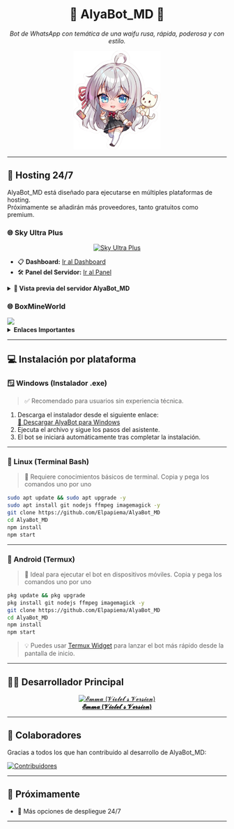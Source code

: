 ﻿<h1 align="center">💠 AlyaBot_MD 💠</h1>  
<p align="center"><i>Bot de WhatsApp con temática de una waifu rusa, rápida, poderosa y con estilo.</i></p>

<p align="center">
  <img src="https://raw.githubusercontent.com/Elpapiema/API_Alya/refs/heads/main/web/icon.png" width="200"/>
</p>

---

## 🚀 Hosting 24/7

AlyaBot_MD está diseñado para ejecutarse en múltiples plataformas de hosting.  
Próximamente se añadirán más proveedores, tanto gratuitos como premium.

### 🌐 Sky Ultra Plus

<p align="center">
  <a href="https://dash.skyultraplus.com/">
    <img src="https://files.catbox.moe/mzuf2m.ico" height="130" alt="Sky Ultra Plus" />
  </a>
</p>

- 📋 **Dashboard:** [Ir al Dashboard](https://dash.skyultraplus.com/)  
- 🛠️ **Panel del Servidor:** [Ir al Panel](https://panel.skyultraplus.com/)

<details>
  <summary><strong>📸 Vista previa del servidor AlyaBot_MD</strong></summary>
  <img src="https://files.catbox.moe/oucq6s.png" alt="Vista del servidor"/>
</details>

### 🌐 BoxMineWorld

<a href="https://boxmineworld.com">
  <img width="180px" src="https://boxmineworld.com/img/Logo.png"/>
</a>

<details>
 <summary><b>Enlaces Importantes</b></summary>

- **Sitio Web:** [boxmineworld.com](https://boxmineworld.com)
- **Área de Clientes:** [dash.boxmineworld.com](https://dash.boxmineworld.com)
- **Panel de Control:** [panel.boxmineworld.com](https://panel.boxmineworld.com)
- **Documentación:** [docs.boxmineworld.com](https://docs.boxmineworld.com)
- **Comunidad de Discord:** [¡Únete aquí!](https://discord.gg/84qsr4v)

</details>

---

## 💻 Instalación por plataforma

### 🪟 Windows (Instalador .exe)

> ✅ Recomendado para usuarios sin experiencia técnica.

1. Descarga el instalador desde el siguiente enlace:  
   [🔗 Descargar AlyaBot para Windows](https://github.com/Elpapiema/AlyaBot_MD/releases/download/v2.2.1/Alya-installer-x64-x86.exe)
2. Ejecuta el archivo y sigue los pasos del asistente.
3. El bot se iniciará automáticamente tras completar la instalación.

---

### 🐧 Linux (Terminal Bash)

> 🧠 Requiere conocimientos básicos de terminal. Copia y pega los comandos uno por uno

```bash
sudo apt update && sudo apt upgrade -y
sudo apt install git nodejs ffmpeg imagemagick -y
git clone https://github.com/Elpapiema/AlyaBot_MD
cd AlyaBot_MD
npm install
npm start
```

---

### 📱 Android (Termux)

> 📲 Ideal para ejecutar el bot en dispositivos móviles. Copia y pega los comandos uno por uno

```bash
pkg update && pkg upgrade
pkg install git nodejs ffmpeg imagemagick -y
git clone https://github.com/Elpapiema/AlyaBot_MD
cd AlyaBot_MD
npm install
npm start
```

> 💡 Puedes usar [Termux Widget](https://f-droid.org/packages/com.termux.widget/) para lanzar el bot más rápido desde la pantalla de inicio.

---

## 🧑‍💻 Desarrollador Principal

<p align="center">
  <a href="https://github.com/Elpapiema">
    <img src="https://github.com/Elpapiema.png" width="130" height="130" alt="𝓔𝓶𝓶𝓪 (𝓥𝓲𝓸𝓵𝓮𝓽`𝓼 𝓥𝓮𝓻𝓼𝓲𝓸𝓷)"/>
    <br>
    <strong>𝓔𝓶𝓶𝓪 (𝓥𝓲𝓸𝓵𝓮𝓽`𝓼 𝓥𝓮𝓻𝓼𝓲𝓸𝓷)</strong>
  </a>
</p>

---

## 🤝 Colaboradores

Gracias a todos los que han contribuido al desarrollo de AlyaBot_MD:

<a href="https://github.com/Elpapiema/AlyaBot_MD/graphs/contributors">
  <img src="https://contrib.rocks/image?repo=Elpapiema/AlyaBot_MD" alt="Contribuidores"/>
</a>

---

## 📌 Próximamente

- 🔁 Más opciones de despliegue 24/7

---